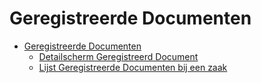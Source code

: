 # Geregistreerde Documenten

* [Geregistreerde Documenten](geregistreerde_documenten/README.md)
  * [Detailscherm Geregistreerd Document](geregistreerde_documenten/detailscherm_geregistreerd_document.md)
  * [Lijst Geregistreerde Documenten bij een zaak](geregistreerde_documenten/lijst_geregistreerde_documenten_bij_zaak.md)
